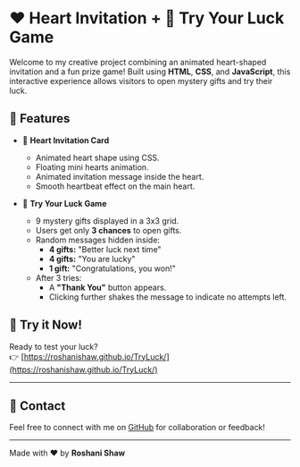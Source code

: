 # ❤️ Heart Invitation + 🎁 Try Your Luck Game

Welcome to my creative project combining an animated heart-shaped invitation and a fun prize game! Built using **HTML**, **CSS**, and **JavaScript**, this interactive experience allows visitors to open mystery gifts and try their luck.

## 🎉 Features

- 💓 **Heart Invitation Card**  
   - Animated heart shape using CSS.
   - Floating mini hearts animation.
   - Animated invitation message inside the heart.
   - Smooth heartbeat effect on the main heart.

- 🎁 **Try Your Luck Game**  
   - 9 mystery gifts displayed in a 3x3 grid.
   - Users get only **3 chances** to open gifts.
   - Random messages hidden inside:
     - **4 gifts:** "Better luck next time"
     - **4 gifts:** "You are lucky"
     - **1 gift:** "Congratulations, you won!"
   - After 3 tries:
     - A **"Thank You"** button appears.
     - Clicking further shakes the message to indicate no attempts left.

## 👏 Try it Now!

Ready to test your luck?  
👉 [https://roshanishaw.github.io/TryLuck/](https://roshanishaw.github.io/TryLuck/)

---

## 📩 Contact

Feel free to connect with me on [GitHub](https://github.com/RoshaniShaw) for collaboration or feedback!

---

Made with ❤️ by **Roshani Shaw**
